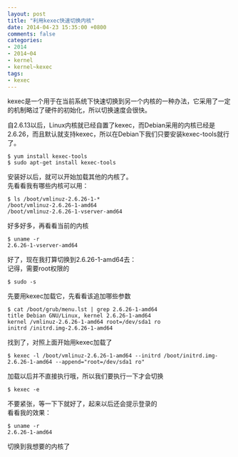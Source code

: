 ```yaml
---
layout: post
title: "利用kexec快速切换内核"
date: 2014-04-23 15:35:00 +0800
comments: false
categories:
- 2014
- 2014~04
- kernel
- kernel~kexec
tags:
- kexec
---
```

kexec是一个用于在当前系统下快速切换到另一个内核的一种办法，它采用了一定的机制略过了硬件的初始化，所以切换速度会很快。

自2.6.13以后，Linux内核就已经自置了kexec，而Debian采用的内核已经是2.6.26，而且默认就支持kexec，所以在Debian下我们只要安装kexec-tools就行了。

```
$ yum install kexec-tools
$ sudo apt-get install kexec-tools
```

安装好以后，就可以开始加载其他的内核了。  
先看看我有哪些内核可以用：
```
$ ls /boot/vmlinuz-2.6.26-1-*
/boot/vmlinuz-2.6.26-1-amd64         
/boot/vmlinuz-2.6.26-1-vserver-amd64
```
好多好多，再看看当前的内核
```
$ uname -r
2.6.26-1-vserver-amd64
```
好了，现在我打算切换到2.6.26-1-amd64去：  
记得，需要root权限的
```
$ sudo -s
```
先要用kexec加载它，先看看该追加哪些参数
```
$ cat /boot/grub/menu.lst | grep 2.6.26-1-amd64
title Debian GNU/Linux, kernel 2.6.26-1-amd64
kernel /vmlinuz-2.6.26-1-amd64 root=/dev/sda1 ro
initrd /initrd.img-2.6.26-1-amd64
```
找到了，对照上面开始用kexec加载了
```
$ kexec -l /boot/vmlinuz-2.6.26-1-amd64 --initrd /boot/initrd.img-2.6.26-1-amd64 --append="root=/dev/sda1 ro"
```
加载以后并不直接执行哦，所以我们要执行一下才会切换
```
$ kexec -e
```
不要紧张，等一下下就好了，起来以后还会提示登录的  
看看我的效果：  
```
$ uname -r
2.6.26-1-amd64
```
切换到我想要的内核了

